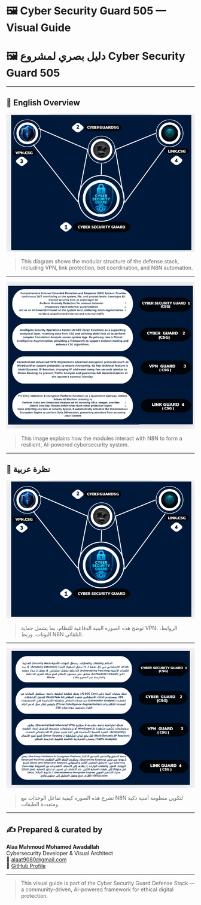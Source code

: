 # 🖼️ Cyber Security Guard 505 — Visual Guide  
# 🖼️ دليل بصري لمشروع Cyber Security Guard 505

---

## 🔐 English Overview

![CSG Network – English](docs/en/n8n.0.png)

> This diagram shows the modular structure of the defense stack, including VPN, link protection, bot coordination, and N8N automation.

---

![CSG Explanation – English](docs/en/n8n.jpg)

> This image explains how the modules interact with N8N to form a resilient, AI-powered cybersecurity system.

---

## 🔐 نظرة عربية

![شبكة CSG – النسخة العربية](docs/ar/n8n.0.png)

> توضح هذه الصورة البنية الدفاعية للنظام، بما يشمل حماية VPN، الروابط، البوتات، وربط N8N التلقائي.

---

![شرح النظام – النسخة العربية](docs/ar/n8n.1.png)

> تشرح هذه الصورة كيفية تفاعل الوحدات مع N8N لتكوين منظومة أمنية ذكية ومتعددة الطبقات.

---

## ✍️ Prepared & curated by  
**Alaa Mahmoud Mohamed Awadallah**  
Cybersecurity Developer & Visual Architect  
📧 alaat9080@gmail.com  
🔗 [GitHub Profile](https://github.com/Alaaammoh0ud)

---

> This visual guide is part of the Cyber Security Guard Defense Stack — a community-driven, AI-powered framework for ethical digital protection.

